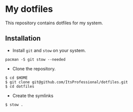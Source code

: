 # My dotfiles

This repository contains dotfiles for my system.

## Installation

* Install `git` and `stow` on your system.
```
pacman -S git stow --needed
```

* Clone the repository.
```
$ cd $HOME
$ git clone git@github.com/ItsProfessional/dotfiles.git
$ cd dotfiles
```

* Create the symlinks
```
$ stow .
```

